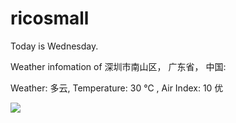 # ricosmall

Today is Wednesday.

Weather infomation of 深圳市南山区， 广东省， 中国: 

Weather: 多云, Temperature: 30 ℃ , Air Index: 10 优

<img src="https://github-readme-stats.vercel.app/api?username=ricosmall&show_icons=true" />

